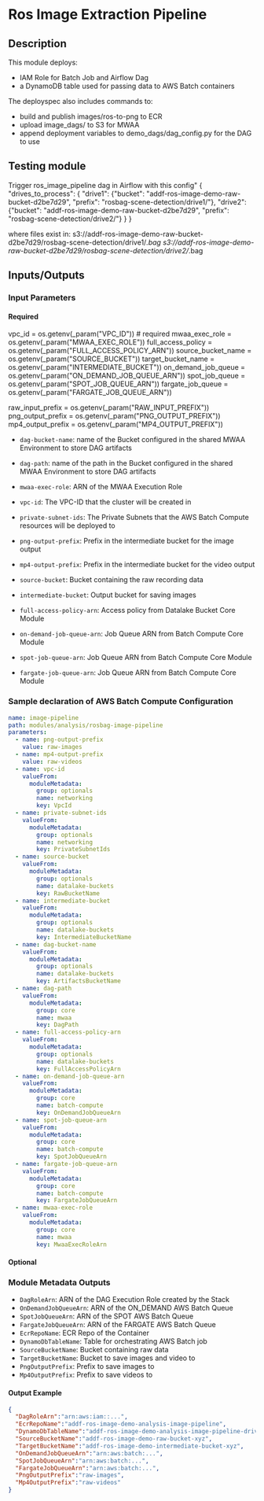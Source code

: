 # Ros Image Extraction Pipeline

## Description

This module deploys:

- IAM Role for Batch Job and Airflow Dag
- a DynamoDB table used for passing data to AWS Batch containers

The deployspec also includes commands to:
- build and publish images/ros-to-png to ECR
- upload image_dags/ to S3 for MWAA
- append deployment variables to demo_dags/dag_config.py for the DAG to use

## Testing module

Trigger ros_image_pipeline dag in Airflow with this config"
{
    "drives_to_process": {
        "drive1": {"bucket": "addf-ros-image-demo-raw-bucket-d2be7d29", "prefix": "rosbag-scene-detection/drive1/"},
        "drive2": {"bucket": "addf-ros-image-demo-raw-bucket-d2be7d29", "prefix": "rosbag-scene-detection/drive2/"}
    }
}

where files exist in:
    s3://addf-ros-image-demo-raw-bucket-d2be7d29/rosbag-scene-detection/drive1/*.bag
    s3://addf-ros-image-demo-raw-bucket-d2be7d29/rosbag-scene-detection/drive2/*.bag
    
## Inputs/Outputs

### Input Parameters

#### Required


vpc_id = os.getenv(_param("VPC_ID"))  # required
mwaa_exec_role = os.getenv(_param("MWAA_EXEC_ROLE"))
full_access_policy = os.getenv(_param("FULL_ACCESS_POLICY_ARN"))
source_bucket_name = os.getenv(_param("SOURCE_BUCKET"))
target_bucket_name = os.getenv(_param("INTERMEDIATE_BUCKET"))
on_demand_job_queue = os.getenv(_param("ON_DEMAND_JOB_QUEUE_ARN"))
spot_job_queue = os.getenv(_param("SPOT_JOB_QUEUE_ARN"))
fargate_job_queue = os.getenv(_param("FARGATE_JOB_QUEUE_ARN"))

raw_input_prefix = os.getenv(_param("RAW_INPUT_PREFIX"))
png_output_prefix = os.getenv(_param("PNG_OUTPUT_PREFIX"))
mp4_output_prefix = os.getenv(_param("MP4_OUTPUT_PREFIX"))


- `dag-bucket-name`: name of the Bucket configured in the shared MWAA Environment to store DAG artifacts
- `dag-path`: name of the path in the Bucket configured in the shared MWAA Environment to store DAG artifacts
- `mwaa-exec-role`: ARN of the MWAA Execution Role
- `vpc-id`: The VPC-ID that the cluster will be created in
- `private-subnet-ids`: The Private Subnets that the AWS Batch Compute resources will be deployed to

- `png-output-prefix`: Prefix in the intermediate bucket for the image output
- `mp4-output-prefix`: Prefix in the intermediate bucket for the video output
- `source-bucket`: Bucket containing the raw recording data
- `intermediate-bucket`: Output bucket for saving images
- `full-access-policy-arn`: Access policy from Datalake Bucket Core Module
- `on-demand-job-queue-arn`: Job Queue ARN from Batch Compute Core Module
- `spot-job-queue-arn`: Job Queue ARN from Batch Compute Core Module
- `fargate-job-queue-arn`: Job Queue ARN from Batch Compute Core Module
    
### Sample declaration of AWS Batch Compute Configuration

```yaml
name: image-pipeline
path: modules/analysis/rosbag-image-pipeline
parameters:
  - name: png-output-prefix
    value: raw-images
  - name: mp4-output-prefix
    value: raw-videos
  - name: vpc-id
    valueFrom:
      moduleMetadata:
        group: optionals
        name: networking
        key: VpcId
  - name: private-subnet-ids
    valueFrom:
      moduleMetadata:
        group: optionals
        name: networking
        key: PrivateSubnetIds
  - name: source-bucket
    valueFrom:
      moduleMetadata:
        group: optionals
        name: datalake-buckets
        key: RawBucketName
  - name: intermediate-bucket
    valueFrom:
      moduleMetadata:
        group: optionals
        name: datalake-buckets
        key: IntermediateBucketName
  - name: dag-bucket-name
    valueFrom:
      moduleMetadata:
        group: optionals
        name: datalake-buckets
        key: ArtifactsBucketName
  - name: dag-path
    valueFrom:
      moduleMetadata:
        group: core
        name: mwaa
        key: DagPath
  - name: full-access-policy-arn
    valueFrom:
      moduleMetadata:
        group: optionals
        name: datalake-buckets
        key: FullAccessPolicyArn
  - name: on-demand-job-queue-arn
    valueFrom:
      moduleMetadata:
        group: core
        name: batch-compute
        key: OnDemandJobQueueArn
  - name: spot-job-queue-arn
    valueFrom:
      moduleMetadata:
        group: core
        name: batch-compute
        key: SpotJobQueueArn
  - name: fargate-job-queue-arn
    valueFrom:
      moduleMetadata:
        group: core
        name: batch-compute
        key: FargateJobQueueArn
  - name: mwaa-exec-role
    valueFrom:
      moduleMetadata:
        group: core
        name: mwaa
        key: MwaaExecRoleArn

```

#### Optional

### Module Metadata Outputs

- `DagRoleArn`: ARN of the DAG Execution Role created by the Stack
- `OnDemandJobQueueArn`: ARN of the ON_DEMAND AWS Batch Queue
- `SpotJobQueueArn`: ARN of the SPOT AWS Batch Queue
- `FargateJobQueueArn`: ARN of the FARGATE AWS Batch Queue
- `EcrRepoName`: ECR Repo of the Container
- `DynamoDbTableName`: Table for orchestrating AWS Batch job
- `SourceBucketName`: Bucket containing raw data
- `TargetBucketName`: Bucket to save images and video to
- `PngOutputPrefix`: Prefix to save images to 
- `Mp4OutputPrefix`: Prefix to save videos to

            
#### Output Example

```json
{
  "DagRoleArn":"arn:aws:iam::...",
  "EcrRepoName":"addf-ros-image-demo-analysis-image-pipeline",
  "DynamoDbTableName":"addf-ros-image-demo-analysis-image-pipeline-drive-tracking",
  "SourceBucketName":"addf-ros-image-demo-raw-bucket-xyz",
  "TargetBucketName":"addf-ros-image-demo-intermediate-bucket-xyz",
  "OnDemandJobQueueArn":"arn:aws:batch:...",
  "SpotJobQueueArn":"arn:aws:batch:...",
  "FargateJobQueueArn":"arn:aws:batch:...",
  "PngOutputPrefix":"raw-images",
  "Mp4OutputPrefix":"raw-videos"
}
```
